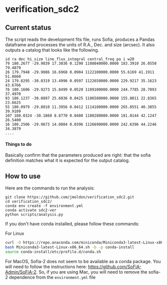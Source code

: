 # verification_sdc2

## Current status
The script reads the development fits file, runs Sofia, produces a Pandas dataframe and processes the units of R.A., Dec. and size (arcsec). It also outputs a catalog that looks like the following. 

```
id ra dec hi_size line_flux_integral central_freq pa i w20
79 180.2677 -29.9839 17.3036 0.1290 1108040000.0000 183.3910 26.0550 79.4879
26 179.7948 -29.9086 16.6968 0.0904 1122100000.0000 55.6169 41.1911 51.8660
24 179.8295 -30.0319 13.4996 0.0597 1122650000.0000 229.9217 35.1623 43.6766
76 180.1606 -29.9273 15.8499 0.0520 1109100000.0000 244.7785 28.7093 37.4970
93 180.1237 -30.0897 25.6036 0.0425 1106580000.0000 155.8011 22.8365 23.6625
55 180.0979 -29.8010 11.3956 0.0412 1114180000.0000 265.8551 40.3855 39.9109
107 180.0324 -30.1860 8.8770 0.0400 1100280000.0000 181.0144 42.1247 26.5400
16 180.2506 -29.9673 14.0804 0.0396 1126690000.0000 242.6396 44.2246 34.3879
....
```
#### Things to do
Basically confirm that the parameters produced are right: that the sofia definition matches what it is expected for the output catalog.


## How to use
Here are the commands to run the analysis:
```
git clone https://github.com/jmoldon/verification_sdc2.git
cd verification_sdc2/
conda env create -f environment.yml
conda activate sdc2-ver
python scripts/analysis.py
```
If you don't have conda installed, please follow these commands:

For Linux
```bash
curl -O https://repo.anaconda.com/miniconda/Miniconda3-latest-Linux-x86_64.sh
bash Miniconda3-latest-Linux-x86_64.sh -b -p conda-install
source conda-install/etc/profile.d/conda.sh
```

For MacOS, Sofia-2 does not seem to be available as a conda package. You will need to follow the instructions here: https://github.com/SoFiA-Admin/SoFiA-2. So, if you are using Mac, you will need to remove the sofia-2 dependence from the `environment.yml` file
